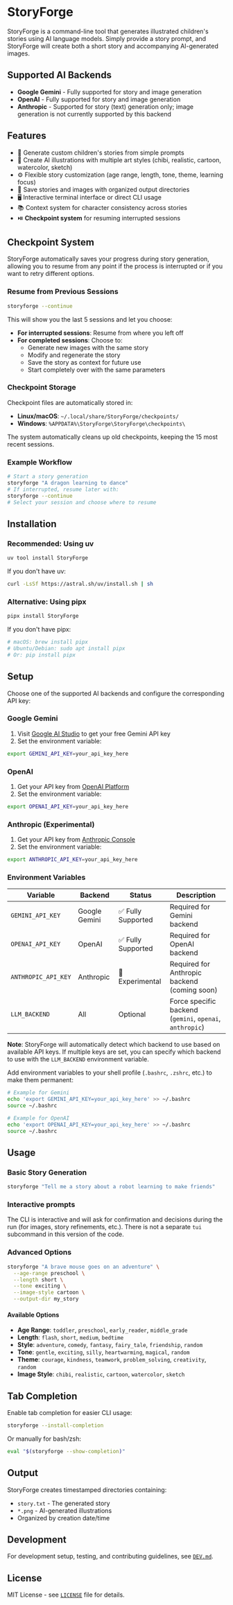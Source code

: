 # StoryForge

StoryForge is a command-line tool that generates illustrated children's stories using AI language models. Simply provide a story prompt, and StoryForge will create both a short story and accompanying AI-generated images.

## Supported AI Backends

- **Google Gemini** - Fully supported for story and image generation
- **OpenAI** - Fully supported for story and image generation
- **Anthropic** - Supported for story (text) generation only; image generation is not currently supported by this backend

## Features

- 📖 Generate custom children's stories from simple prompts
- 🎨 Create AI illustrations with multiple art styles (chibi, realistic, cartoon, watercolor, sketch)
- ⚙️ Flexible story customization (age range, length, tone, theme, learning focus)
- 💾 Save stories and images with organized output directories
- 🖥️ Interactive terminal interface or direct CLI usage
- 📚 Context system for character consistency across stories
- ⏯️ **Checkpoint system** for resuming interrupted sessions

## Checkpoint System

StoryForge automatically saves your progress during story generation, allowing you to resume from any point if the process is interrupted or if you want to retry different options.

### Resume from Previous Sessions

```bash
storyforge --continue
```

This will show you the last 5 sessions and let you choose:

- **For interrupted sessions**: Resume from where you left off
- **For completed sessions**: Choose to:
  - Generate new images with the same story
  - Modify and regenerate the story
  - Save the story as context for future use
  - Start completely over with the same parameters

### Checkpoint Storage

Checkpoint files are automatically stored in:
- **Linux/macOS**: `~/.local/share/StoryForge/checkpoints/`
- **Windows**: `%APPDATA%\StoryForge\StoryForge\checkpoints\`

The system automatically cleans up old checkpoints, keeping the 15 most recent sessions.

### Example Workflow

```bash
# Start a story generation
storyforge "A dragon learning to dance"
# If interrupted, resume later with:
storyforge --continue
# Select your session and choose where to resume
```

## Installation

### Recommended: Using uv

```bash
uv tool install StoryForge
```

If you don't have uv:

```bash
curl -LsSf https://astral.sh/uv/install.sh | sh
```

### Alternative: Using pipx

```bash
pipx install StoryForge
```

If you don't have pipx:

```bash
# macOS: brew install pipx
# Ubuntu/Debian: sudo apt install pipx
# Or: pip install pipx
```

## Setup

Choose one of the supported AI backends and configure the corresponding API key:

### Google Gemini

1. Visit [Google AI Studio](https://aistudio.google.com/) to get your free Gemini API key
2. Set the environment variable:

```bash
export GEMINI_API_KEY=your_api_key_here
```

### OpenAI

1. Get your API key from [OpenAI Platform](https://platform.openai.com/api-keys)
2. Set the environment variable:

```bash
export OPENAI_API_KEY=your_api_key_here
```

### Anthropic (Experimental)

1. Get your API key from [Anthropic Console](https://console.anthropic.com/)
2. Set the environment variable:

```bash
export ANTHROPIC_API_KEY=your_api_key_here
```

### Environment Variables

| Variable | Backend | Status | Description |
|----------|---------|---------|-------------|
| `GEMINI_API_KEY` | Google Gemini | ✅ Fully Supported | Required for Gemini backend |
| `OPENAI_API_KEY` | OpenAI | ✅ Fully Supported | Required for OpenAI backend |
| `ANTHROPIC_API_KEY` | Anthropic | 🧪 Experimental | Required for Anthropic backend (coming soon) |
| `LLM_BACKEND` | All | Optional | Force specific backend (`gemini`, `openai`, `anthropic`) |

**Note**: StoryForge will automatically detect which backend to use based on available API keys. If multiple keys are set, you can specify which backend to use with the `LLM_BACKEND` environment variable.

Add environment variables to your shell profile (`.bashrc`, `.zshrc`, etc.) to make them permanent:

```bash
# Example for Gemini
echo 'export GEMINI_API_KEY=your_api_key_here' >> ~/.bashrc
source ~/.bashrc

# Example for OpenAI
echo 'export OPENAI_API_KEY=your_api_key_here' >> ~/.bashrc
source ~/.bashrc
```

## Usage

### Basic Story Generation

```bash
storyforge "Tell me a story about a robot learning to make friends"
```

### Interactive prompts

The CLI is interactive and will ask for confirmation and decisions during the run (for images, story refinements, etc.). There is not a separate `tui` subcommand in this version of the code.

### Advanced Options

```bash
storyforge "A brave mouse goes on an adventure" \
  --age-range preschool \
  --length short \
  --tone exciting \
  --image-style cartoon \
  --output-dir my_story
```

#### Available Options

- **Age Range**: `toddler`, `preschool`, `early_reader`, `middle_grade`
- **Length**: `flash`, `short`, `medium`, `bedtime`
- **Style**: `adventure`, `comedy`, `fantasy`, `fairy_tale`, `friendship`, `random`
- **Tone**: `gentle`, `exciting`, `silly`, `heartwarming`, `magical`, `random`
- **Theme**: `courage`, `kindness`, `teamwork`, `problem_solving`, `creativity`, `random`
- **Image Style**: `chibi`, `realistic`, `cartoon`, `watercolor`, `sketch`

## Tab Completion

Enable tab completion for easier CLI usage:

```bash
storyforge --install-completion
```

Or manually for bash/zsh:

```bash
eval "$(storyforge --show-completion)"
```

## Output

StoryForge creates timestamped directories containing:
- `story.txt` - The generated story
- `*.png` - AI-generated illustrations
- Organized by creation date/time

## Development

For development setup, testing, and contributing guidelines, see [`DEV.md`](DEV.md).

## License

MIT License - see [`LICENSE`](LICENSE) file for details.
